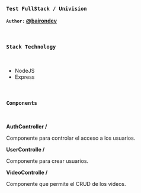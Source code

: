 ### `Test FullStack / Univision`
__`Author:` [@bairondev](https://github.com/bairondev/)__

<br/>

### `Stack Technology`
<br/>

- NodeJS
- Express

<br/>

### `Components`
<br/>

__AuthController /__

Componente para controlar el acceso a los usuarios.

__UserControlle /__

Componente para crear usuarios.

__VideoControlle /__

Componente que permite el CRUD de los videos.




